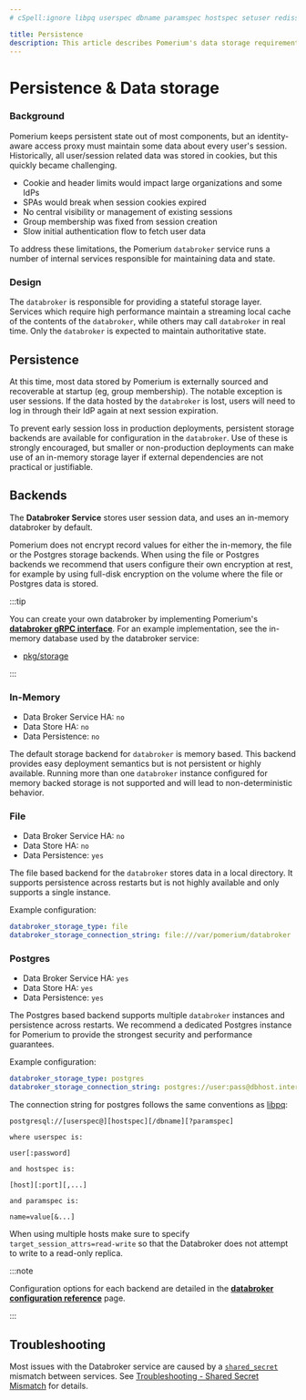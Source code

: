 ```yaml
---
# cSpell:ignore libpq userspec dbname paramspec hostspec setuser rediss

title: Persistence
description: This article describes Pomerium's data storage requirements and backends
---
```


# Persistence & Data storage

### Background

Pomerium keeps persistent state out of most components, but an identity-aware access proxy must maintain some data about every user's session. Historically, all user/session related data was stored in cookies, but this quickly became challenging.

- Cookie and header limits would impact large organizations and some IdPs
- SPAs would break when session cookies expired
- No central visibility or management of existing sessions
- Group membership was fixed from session creation
- Slow initial authentication flow to fetch user data

To address these limitations, the Pomerium `databroker` service runs a number of internal services responsible for maintaining data and state.

### Design

The `databroker` is responsible for providing a stateful storage layer. Services which require high performance maintain a streaming local cache of the contents of the `databroker`, while others may call `databroker` in real time. Only the `databroker` is expected to maintain authoritative state.

## Persistence

At this time, most data stored by Pomerium is externally sourced and recoverable at startup (eg, group membership). The notable exception is user sessions. If the data hosted by the `databroker` is lost, users will need to log in through their IdP again at next session expiration.

To prevent early session loss in production deployments, persistent storage backends are available for configuration in the `databroker`. Use of these is strongly encouraged, but smaller or non-production deployments can make use of an in-memory storage layer if external dependencies are not practical or justifiable.

## Backends

The **Databroker Service** stores user session data, and uses an in-memory databroker by default.

Pomerium does not encrypt record values for either the in-memory, the file or the Postgres storage backends. When using the file or Postgres backends we recommend that users configure their own encryption at rest, for example by using full-disk encryption on the volume where the file or Postgres data is stored.

:::tip

You can create your own databroker by implementing Pomerium's [**databroker gRPC interface**](https://github.com/pomerium/pomerium/blob/main/pkg/grpc/databroker/databroker.proto). For an example implementation, see the in-memory database used by the databroker service:

- [pkg/storage](https://github.com/pomerium/pomerium/tree/main/pkg/storage/inmemory)

:::

### In-Memory

- Data Broker Service HA: `no`
- Data Store HA: `no`
- Data Persistence: `no`

The default storage backend for `databroker` is memory based. This backend provides easy deployment semantics but is not persistent or highly available. Running more than one `databroker` instance configured for memory backed storage is not supported and will lead to non-deterministic behavior.

### File

- Data Broker Service HA: `no`
- Data Store HA: `no`
- Data Persistence: `yes`

The file based backend for the `databroker` stores data in a local directory. It supports persistence across restarts but is not highly available and only supports a single instance.

Example configuration:

```yaml
databroker_storage_type: file
databroker_storage_connection_string: file:///var/pomerium/databroker
```

### Postgres

- Data Broker Service HA: `yes`
- Data Store HA: `yes`
- Data Persistence: `yes`

The Postgres based backend supports multiple `databroker` instances and persistence across restarts. We recommend a dedicated Postgres instance for Pomerium to provide the strongest security and performance guarantees.

Example configuration:

```yaml
databroker_storage_type: postgres
databroker_storage_connection_string: postgres://user:pass@dbhost.internal.mydomain.com/pomerium?sslmode=disable
```

The connection string for postgres follows the same conventions as [libpq](https://www.postgresql.org/docs/current/libpq-connect.html#LIBPQ-CONNSTRING):

```text
postgresql://[userspec@][hostspec][/dbname][?paramspec]

where userspec is:

user[:password]

and hostspec is:

[host][:port][,...]

and paramspec is:

name=value[&...]
```

When using multiple hosts make sure to specify `target_session_attrs=read-write` so that the Databroker does not attempt to write to a read-only replica.

:::note

Configuration options for each backend are detailed in the [**databroker configuration reference**](/docs/reference/databroker) page.

:::

## Troubleshooting

Most issues with the Databroker service are caused by a [`shared_secret`](/docs/reference/shared-secret) mismatch between services. See [Troubleshooting - Shared Secret Mismatch](/docs/reference/shared-secret) for details.
